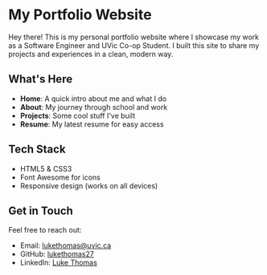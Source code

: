 # My Portfolio Website

Hey there! This is my personal portfolio website where I showcase my work as a Software Engineer and UVic Co-op Student. I built this site to share my projects and experiences in a clean, modern way.

## What's Here

- **Home**: A quick intro about me and what I do
- **About**: My journey through school and work
- **Projects**: Some cool stuff I've built
- **Resume**: My latest resume for easy access

## Tech Stack

- HTML5 & CSS3
- Font Awesome for icons
- Responsive design (works on all devices)

## Get in Touch

Feel free to reach out:

- Email: lukethomas@uvic.ca
- GitHub: [lukethomas27](https://github.com/lukethomas27)
- LinkedIn: [Luke Thomas](https://www.linkedin.com/in/luke-thomas-0ba860237)
